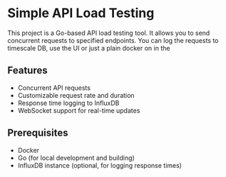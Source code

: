 # Simple API Load Testing 

This project is a Go-based API load testing tool. It allows you to send concurrent requests to specified endpoints. You can log the requests to timescale DB, use the UI or just a plain docker on in the 

## Features

- Concurrent API requests
- Customizable request rate and duration
- Response time logging to InfluxDB
- WebSocket support for real-time updates

## Prerequisites

- Docker
- Go (for local development and building)
- InfluxDB instance (optional, for logging response times)

